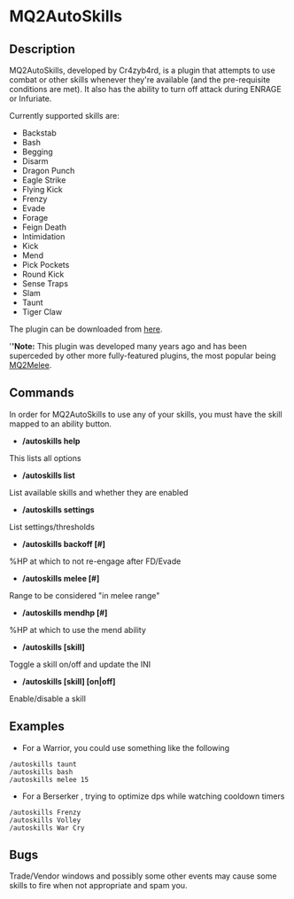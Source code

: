 # MQ2AutoSkills

## Description

MQ2AutoSkills, developed by Cr4zyb4rd, is a plugin that attempts to use combat or other skills whenever they're available \(and the pre-requisite conditions are met\). It also has the ability to turn off attack during ENRAGE or Infuriate.

Currently supported skills are:

* Backstab
* Bash
* Begging
* Disarm
* Dragon Punch
* Eagle Strike
* Flying Kick
* Frenzy
* Evade
* Forage
* Feign Death
* Intimidation
* Kick
* Mend
* Pick Pockets
* Round Kick
* Sense Traps
* Slam
* Taunt
* Tiger Claw

The plugin can be downloaded from [here](https://macroquest.org/phpBB3/viewtopic.php?t=9079).

'**'Note:** This plugin was developed many years ago and has been superceded by other more fully-featured plugins, the most popular being [MQ2Melee](mq2melee.md).

## Commands

In order for MQ2AutoSkills to use any of your skills, you must have the skill mapped to an ability button.

* **/autoskills help**

This lists all options

* **/autoskills list**

List available skills and whether they are enabled

* **/autoskills settings**

List settings/thresholds

* **/autoskills backoff \[\#\]**

%HP at which to not re-engage after FD/Evade

* **/autoskills melee \[\#\]**

Range to be considered "in melee range"

* **/autoskills mendhp \[\#\]**

%HP at which to use the mend ability

* **/autoskills \[skill\]**

Toggle a skill on/off and update the INI

* **/autoskills \[skill\] \[on\|off\]**

Enable/disable a skill

## Examples

* For a Warrior, you could use something like the following

`/autoskills taunt`  
`/autoskills bash`  
`/autoskills melee 15`

* For a Berserker , trying to optimize dps while watching cooldown timers

`/autoskills Frenzy`  
`/autoskills Volley`  
`/autoskills War Cry`

## Bugs

Trade/Vendor windows and possibly some other events may cause some skills to fire when not appropriate and spam you.
